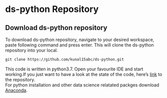 # ds-python Repository

## Download ds-python repository
To download ds-python repository, navigate to your desired workspace, paste following command and press enter. This will clone the ds-python repository into your local.

```markdown
git clone https://github.com/kunal15abc/ds-python.git
```
This code is written in python3.7. Open your favourite IDE and start working.If you just want to have a look at the state of the code, here’s [link](https://github.com/kunal15abc/ds-python) to the repository.  
For python installation and other data science relatated packges download [Anaconda](https://www.anaconda.com/download/).
